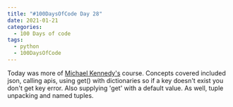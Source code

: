```yaml
---
title: "#100DaysOfCode Day 28"
date: 2021-01-21
categories:
  - 100 Days of code
tags:
  - python
  - 100DaysOfCode
---
```


Today was more of [Michael Kennedy's][talk-python] course.  Concepts covered included json, calling apis, using get() with dictionaries so if a key doesn't exist you don't get key error.  Also supplying 'get' with a default value. As well, tuple unpacking and	named tuples.
	

[100DaysOfCode]:https://www.100daysofcode.com/faq/
[invent-games]:http://inventwithpython.com/invent4thed/
[talk-python]:https://training.talkpython.fm/courses/details/python-language-jumpstart-building-10-apps

